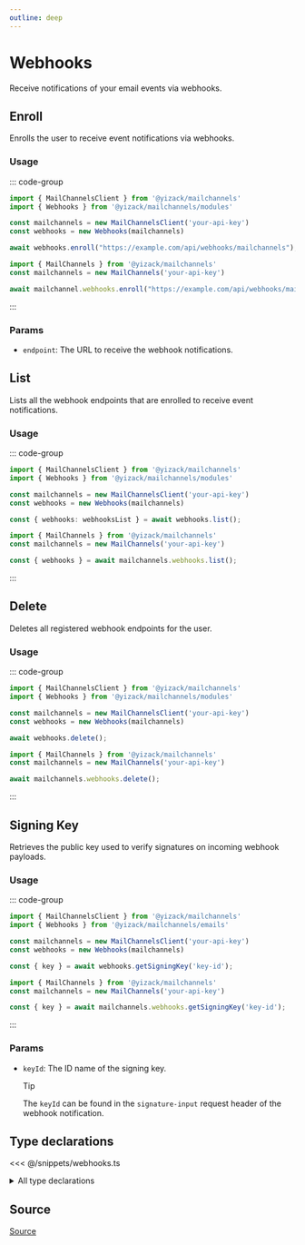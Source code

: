 ```yaml
---
outline: deep
---
```


# Webhooks <Badge type="tip" text="module" />

<!-- #region description -->
Receive notifications of your email events via webhooks.
<!-- #endregion description -->

## Enroll <Badge type="info" text="method" />

Enrolls the user to receive event notifications via webhooks.

### Usage

::: code-group
```ts [modular.ts]
import { MailChannelsClient } from '@yizack/mailchannels'
import { Webhooks } from '@yizack/mailchannels/modules'

const mailchannels = new MailChannelsClient('your-api-key')
const webhooks = new Webhooks(mailchannels)

await webhooks.enroll("https://example.com/api/webhooks/mailchannels");
```

```ts [full.ts]
import { MailChannels } from '@yizack/mailchannels'
const mailchannels = new MailChannels('your-api-key')

await mailchannel.webhooks.enroll("https://example.com/api/webhooks/mailchannels");
```
:::

### Params

- `endpoint`: The URL to receive the webhook notifications.

## List <Badge type="info" text="method" />

Lists all the webhook endpoints that are enrolled to receive event notifications.

### Usage

::: code-group
```ts [modular.ts]
import { MailChannelsClient } from '@yizack/mailchannels'
import { Webhooks } from '@yizack/mailchannels/modules'

const mailchannels = new MailChannelsClient('your-api-key')
const webhooks = new Webhooks(mailchannels)

const { webhooks: webhooksList } = await webhooks.list();
```

```ts [full.ts]
import { MailChannels } from '@yizack/mailchannels'
const mailchannels = new MailChannels('your-api-key')

const { webhooks } = await mailchannels.webhooks.list();
```
:::

## Delete <Badge type="info" text="method" />

Deletes all registered webhook endpoints for the user.

### Usage

::: code-group
```ts [modular.ts]
import { MailChannelsClient } from '@yizack/mailchannels'
import { Webhooks } from '@yizack/mailchannels/modules'

const mailchannels = new MailChannelsClient('your-api-key')
const webhooks = new Webhooks(mailchannels)

await webhooks.delete();
```

```ts [full.ts]
import { MailChannels } from '@yizack/mailchannels'
const mailchannels = new MailChannels('your-api-key')

await mailchannels.webhooks.delete();
```
:::

## Signing Key <Badge type="info" text="method" />

Retrieves the public key used to verify signatures on incoming webhook payloads.

### Usage

::: code-group
```ts [modular.ts]
import { MailChannelsClient } from '@yizack/mailchannels'
import { Webhooks } from '@yizack/mailchannels/emails'

const mailchannels = new MailChannelsClient('your-api-key')
const webhooks = new Webhooks(mailchannels)

const { key } = await webhooks.getSigningKey('key-id');
```

```ts [full.ts]
import { MailChannels } from '@yizack/mailchannels'
const mailchannels = new MailChannels('your-api-key')

const { key } = await mailchannels.webhooks.getSigningKey('key-id');
```
:::

### Params

- `keyId`: The ID name of the signing key.
  > [!TIP]
  > The `keyId` can be found in the `signature-input` request header of the webhook notification.

## Type declarations

<<< @/snippets/webhooks.ts

<details>
  <summary>All type declarations</summary>

  **List type declarations**

  <<< @/snippets/webhooks-list-response.ts

  **Signing Key type declarations**

  <<< @/snippets/webhooks-signing-key-response.ts
</details>

## Source

[Source](https://github.com/Yizack/mailchannels/tree/main/src/modules/webhooks.ts)
